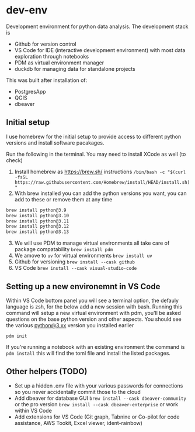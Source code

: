 # dev-env
Development environment for python data analysis. The development stack is 
- Github for version control
- VS Code for IDE (interactive development environment) with most data exploration through notebooks
- PDM as virtual environment manager
- duckdb for managing data for standalone projects 

This was built after installation of:
- PostgresApp
- QGIS
- dbeaver

## Initial setup
I use homebrew for the initial setup to provide access to different python versions and install software pacakages.

Run the following in the terminal. You may need to install XCode as well (to check)

1. Install homebrew as https://brew.sh/ instructions
`/bin/bash -c "$(curl -fsSL https://raw.githubusercontent.com/Homebrew/install/HEAD/install.sh)"` 
2. With brew installed you can add the python versions you want, you can add to these or remove them at any time 
```bash
brew install python@3.9
brew install python@3.10
brew install python@3.11
brew install python@3.12
brew install python@3.13
```
3. We will use PDM to manage virtual environments all take care of package compatability `brew install pdm`
4. We amove to `uv` for virtual environments `brew install uv`
5. Github for versioning `brew install --cask github`
6. VS Code `brew install --cask visual-studio-code` 

## Setting up a new environemnt in VS Code 
Within VS Code bottom panel you will see a terminal option, the defauly language is zsh, for the below add a new session with bash. Running this command will setup a new virtual environment with pdm, you'll be asked questions on the base python version and other aspects. You should see the various python@3.xx version you installed earlier

`pdm init` 

If you're running a notebook with an existing environment the command is `pdm install` this will find the toml file and install the listed packages. 

## Other helpers (TODO)
- Set up a hidden .env file with your various passwords for connections so you never accidentally commit those to the cloud
- Add dbeaver for database GUI `brew install --cask dbeaver-community` or the pro version `brew install --cask dbeaver-enterprise` or work within VS Code
- Add extensions for VS Code (Git graph, Tabnine or Co-pilot for code assistance, AWS Tookit, Excel viewer, ident-rainbow) 

